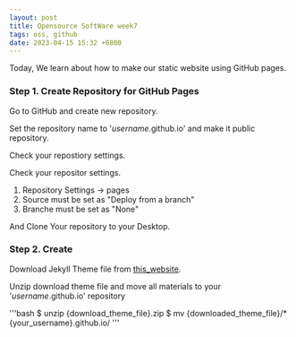 ```yaml
---
layout: post
title: Opensource SoftWare week7
tags: oss, github
date: 2023-04-15 15:32 +0800
---
```


Today, We learn about how to make our static website using GitHub pages.

### Step 1. Create Repository for GitHub Pages

Go to GitHub and create new repository.

Set the repository name to '*username*.github.io' and make it public repository.

Check your repostiory settings.


Check your repositor settings.

1. Repository Settings -> pages
2. Source must be set as "Deploy from a branch"
3. Branche must be set as "None"

And Clone Your repository to your Desktop.

### Step 2. Create

Download Jekyll Theme file from [this_website](http://jekyllthemes.org).

Unzip download theme file and move all materials to your '*username*.github.io' repository

'''bash
$ unzip {download_theme_file}.zip
$ mv {downloaded_theme_file}/* {your_username}.github.io/
'''


